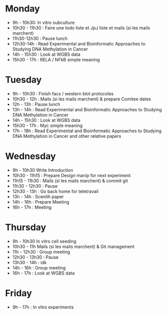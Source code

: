 # Monday

* 9h - 10h30: In vitro subculture
* 10h30 - 11h30 : Faire une todo liste et JpJ liste et mails (si les mails marchent)
* 11h30-12h30 : Pause lunch
* 12h30-14h : Read Experimental and Bioinformatic Approaches to Studying DNA Methylation in Cancer
* 14h - 15h30 : Look at WGBS data
* 15h30 - 17h : RELA / NFkB simple meaning

# Tuesday

* 9h - 10h30 : Finish facs / western blot protocoles
* 10h30 - 12h : Mails (si les mails marchent) & prepare Comitee dates
* 12h - 13h : Pause lunch
* 13h - 14h : Read Experimental and Bioinformatic Approaches to Studying DNA Methylation in Cancer
* 14h - 15h30 : Look at WGBS data
* 15h30 - 17h : Myc simple meaning
* 17h - 18h : Read Experimental and Bioinformatic Approaches to Studying DNA Methylation in Cancer and other relative papers

# Wednesday

* 9h - 10h30 Write Introduction
* 10h30 - 11h15 : Prepare Design manip for next experiment
* 11h15 - 11h30 : Mails (si les mails marchent) & commit git
* 11h30 - 12h30 : Pause
* 12h30 - 13h : Go back home for teletravail
* 13h - 14h : Scenith paper
* 14h - 16h : Prepare Meeting
* 16h - 17h : Meeting

# Thursday

* 9h - 10h30 In vitro cell seeding
* 10h30 - 11h Mails (si les mails marchent) & Git management
* 11h - 12h30 : Group meeting
* 12h30 - 13h30 : Pause
* 13h30 - 14h : idk
* 14h - 16h : Group meeting
* 16h - 17h : Look at WGBS data

# Friday

* 9h - 17h : In vitro experiments
